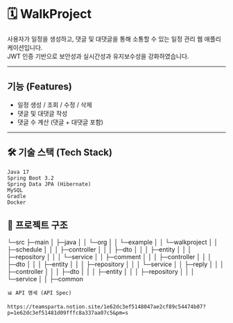 # 🗓️ WalkProject

사용자가 일정을 생성하고, 댓글 및 대댓글을 통해 소통할 수 있는 일정 관리 웹 애플리케이션입니다.  
JWT 인증 기반으로 보안성과 실시간성과 유지보수성을 강화하였습니다.

---

## 기능 (Features)

- 일정 생성 / 조회 / 수정 / 삭제
- 댓글 및 대댓글 작성
- 댓글 수 계산 (댓글 + 대댓글 포함)

---

## 🛠 기술 스택 (Tech Stack)
```text
Java 17
Spring Boot 3.2
Spring Data JPA (Hibernate)
MySQL
Gradle
Docker
```


## 📂 프로젝트 구조


└─src
    ├─main
    │  ├─java
    │  │  └─org
    │  │      └─example
    │  │          └─walkproject
    │  │              ├─schedule
    │  │              │  ├─controller
    │  │              │  ├─dto
    │  │              │  ├─entity
    │  │              │  ├─repository
    │  │              │  └─service
    │  │              ├─comment
    │  │              │  ├─controller
    │  │              │  ├─dto
    │  │              │  ├─entity
    │  │              │  ├─repository
    │  │              │  └─service
    │  │              ├─reply
    │  │              │  ├─controller
    │  │              │  ├─dto
    │  │              │  ├─entity
    │  │              │  ├─repository
    │  │              │  └─service
    │  │              ├─common

```
📊 API 명세 (API Spec)

https://teamsparta.notion.site/1e62dc3ef5148047ae2cf89c54474b07?p=1e62dc3ef51481d09fffc8a337aa07c5&pm=s
